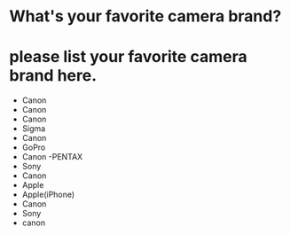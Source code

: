 # What's your favorite camera brand?

# please list your favorite camera brand here.
- Canon
- Canon
- Canon
- Sigma
- Canon
- GoPro
- Canon
-PENTAX
- Sony
- Canon
- Apple
- Apple(iPhone)
- Canon
- Sony
- canon
